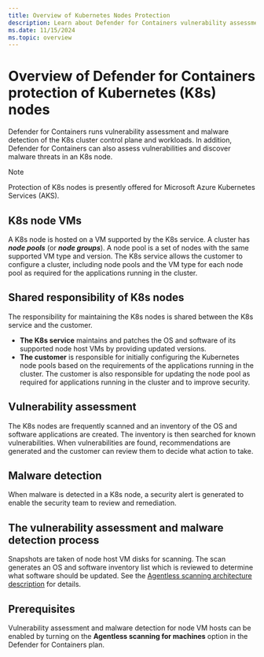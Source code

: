 ```yaml
---
title: Overview of Kubernetes Nodes Protection
description: Learn about Defender for Containers vulnerability assessment and malware detection for Kubernetes nodes.
ms.date: 11/15/2024
ms.topic: overview
---
```


# Overview of Defender for Containers protection of Kubernetes (K8s) nodes
Defender for Containers runs vulnerability assessment and malware detection of the K8s cluster control plane and workloads. In addition, Defender for Containers can also assess vulnerabilities and discover malware threats in an K8s node.

> [!Note]
> Protection of K8s nodes is presently offered for Microsoft Azure Kubernetes Services (AKS).

## K8s node VMs

A K8s node is hosted on a VM supported by the K8s service. A cluster has ***node pools*** (or ***node groups***). A node pool is a set of nodes with the same supported VM type and version. The K8s service allows the customer to configure a cluster, including node pools and the VM type for each node pool as required for the applications running in the cluster.

## Shared responsibility of K8s nodes

The responsibility for maintaining the K8s nodes is shared between the K8s service and the customer.

- **The K8s service** maintains and patches the OS and software of its supported node host VMs by providing updated versions.
- **The customer** is responsible for initially configuring the Kubernetes node pools based on the requirements of the applications running in the cluster. The customer is also responsible for updating the node pool as required for applications running in the cluster and to improve security.

## Vulnerability assessment

  The K8s nodes are frequently scanned and an inventory of the OS and software applications are created. The inventory is then searched for known vulnerabilities. When vulnerabilities are found, recommendations are generated and the customer can review them to decide what action to take.

## Malware detection

When malware is detected in a K8s node, a security alert is generated to enable the security team to review and remediation.

## The vulnerability assessment and malware detection process

Snapshots are taken of node host VM disks for scanning. The scan generates an OS and software inventory list which is reviewed to determine what software should be updated. See the [Agentless scanning architecture description](./concept-agentless-data-collection.md#how-agentless-scanning-works) for details.

## Prerequisites

Vulnerability assessment and malware detection for node VM hosts can be enabled by turning on the **Agentless scanning for machines** option in the Defender for Containers plan.
